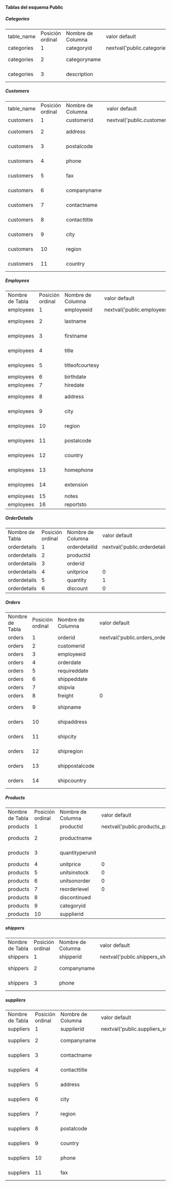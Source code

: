 

#### Tablas del esquema Public

#####  Categories
|            |                  |                    |                                                       |                   |        |          | 
|------------|------------------|--------------------|-------------------------------------------------------|-------------------|--------|----------| 
| table_name | Posición ordinal | Nombre de Columna  | valor default                                         | Tipo de Dato      | Tamaño | udt_name | 
| categories | 1                | categoryid         | nextval('public.categories_categoryid_seq'::regclass) | integer           |        | integer  | 
| categories | 2                | categoryname       |                                                       | character varying | 15     | varchar  | 
| categories | 3                | description        |                                                       | character varying | 50     | varchar  | 

##### Customers
|            |                  |                    |                                                       |                   |        |          | 
|------------|------------------|--------------------|-------------------------------------------------------|-------------------|--------|----------| 
| table_name | Posición ordinal | Nombre de Columna  | valor default                                         | Tipo de Dato      | Tamaño | udt_name | 
| customers  | 1                | customerid         | nextval('public.customers_customerid_seq'::regclass)  | integer           |        | integer  | 
| customers  | 2                | address            |                                                       | character varying | 60     | varchar  | 
| customers  | 3                | postalcode         |                                                       | character varying | 10     | varchar  | 
| customers  | 4                | phone              |                                                       | character varying | 24     | varchar  | 
| customers  | 5                | fax                |                                                       | character varying | 24     | varchar  | 
| customers  | 6                | companyname        |                                                       | character varying | 101    | varchar  | 
| customers  | 7                | contactname        |                                                       | character varying | 101    | varchar  | 
| customers  | 8                | contacttitle       |                                                       | character varying | 101    | varchar  | 
| customers  | 9                | city               |                                                       | character varying | 61     | varchar  | 
| customers  | 10               | region             |                                                       | character varying | 61     | varchar  | 
| customers  | 11               | country            |                                                       | character varying | 101    | varchar  | 

##### Employees
|                 |                  |                    |                                                      |                   |        |          | 
|-----------------|------------------|--------------------|------------------------------------------------------|-------------------|--------|----------| 
| Nombre de Tabla | Posición ordinal | Nombre de Columna  | valor default                                        | Tipo de Dato      | Tamaño | udt_name | 
| employees       | 1                | employeeid         | nextval('public.employees_employeeid_seq'::regclass) | integer           |        | integer  | 
| employees       | 2                | lastname           |                                                      | character varying | 20     | varchar  | 
| employees       | 3                | firstname          |                                                      | character varying | 10     | varchar  | 
| employees       | 4                | title              |                                                      | character varying | 30     | varchar  | 
| employees       | 5                | titleofcourtesy    |                                                      | character varying | 25     | varchar  | 
| employees       | 6                | birthdate          |                                                      | date              |        | date     | 
| employees       | 7                | hiredate           |                                                      | date              |        | date     | 
| employees       | 8                | address            |                                                      | character varying | 60     | varchar  | 
| employees       | 9                | city               |                                                      | character varying | 15     | varchar  | 
| employees       | 10               | region             |                                                      | character varying | 15     | varchar  | 
| employees       | 11               | postalcode         |                                                      | character varying | 10     | varchar  | 
| employees       | 12               | country            |                                                      | character varying | 15     | varchar  | 
| employees       | 13               | homephone          |                                                      | character varying | 24     | varchar  | 
| employees       | 14               | extension          |                                                      | character varying | 4      | varchar  | 
| employees       | 15               | notes              |                                                      | text              |        | text     | 
| employees       | 16               | reportsto          |                                                      | numeric           |        | numeric  | 

##### OrderDetails

|                 |                  |                    |                                                            |              |        |          | 
|-----------------|------------------|--------------------|------------------------------------------------------------|--------------|--------|----------| 
| Nombre de Tabla | Posición ordinal | Nombre de Columna  | valor default                                              | Tipo de Dato | Tamaño | udt_name | 
| orderdetails    | 1                | orderdetailid      | nextval('public.orderdetails_orderdetailid_seq'::regclass) | integer      |        | integer  | 
| orderdetails    | 2                | productid          |                                                            | integer      |        | integer  | 
| orderdetails    | 3                | orderid            |                                                            | integer      |        | integer  | 
| orderdetails    | 4                | unitprice          | 0                                                          | numeric      |        | numeric  | 
| orderdetails    | 5                | quantity           | 1                                                          | numeric      |        | numeric  | 
| orderdetails    | 6                | discount           | 0                                                          | numeric      |        | numeric  | 


##### Orders
|                 |                  |                    |                                                |                   |        |          | 
|-----------------|------------------|--------------------|------------------------------------------------|-------------------|--------|----------| 
| Nombre de Tabla | Posición ordinal | Nombre de Columna  | valor default                                  | Tipo de Dato      | Tamaño | udt_name | 
| orders          | 1                | orderid            | nextval('public.orders_orderid_seq'::regclass) | integer           |        | integer  | 
| orders          | 2                | customerid         |                                                | integer           |        | integer  | 
| orders          | 3                | employeeid         |                                                | integer           |        | integer  | 
| orders          | 4                | orderdate          |                                                | date              |        | date     | 
| orders          | 5                | requireddate       |                                                | date              |        | date     | 
| orders          | 6                | shippeddate        |                                                | date              |        | date     | 
| orders          | 7                | shipvia            |                                                | integer           |        | integer  | 
| orders          | 8                | freight            | 0                                              | numeric           |        | numeric  | 
| orders          | 9                | shipname           |                                                | character varying | 40     | varchar  | 
| orders          | 10               | shipaddress        |                                                | character varying | 60     | varchar  | 
| orders          | 11               | shipcity           |                                                | character varying | 15     | varchar  | 
| orders          | 12               | shipregion         |                                                | character varying | 15     | varchar  | 
| orders          | 13               | shippostalcode     |                                                | character varying | 10     | varchar  | 
| orders          | 14               | shipcountry        |                                                | character varying | 15     | varchar  | 


##### Products
|                 |                  |                    |                                                    |                   |        |          | 
|-----------------|------------------|--------------------|----------------------------------------------------|-------------------|--------|----------| 
| Nombre de Tabla | Posición ordinal | Nombre de Columna  | valor default                                      | Tipo de Dato      | Tamaño | udt_name | 
| products        | 1                | productid          | nextval('public.products_productid_seq'::regclass) | integer           |        | integer  | 
| products        | 2                | productname        |                                                    | character varying | 40     | varchar  | 
| products        | 3                | quantityperunit    |                                                    | character varying | 20     | varchar  | 
| products        | 4                | unitprice          | 0                                                  | numeric           |        | numeric  | 
| products        | 5                | unitsinstock       | 0                                                  | numeric           |        | numeric  | 
| products        | 6                | unitsonorder       | 0                                                  | numeric           |        | numeric  | 
| products        | 7                | reorderlevel       | 0                                                  | numeric           |        | numeric  | 
| products        | 8                | discontinued       |                                                    | numeric           |        | numeric  | 
| products        | 9                | categoryid         |                                                    | integer           |        | integer  | 
| products        | 10               | supplierid         |                                                    | integer           |        | integer  | 

##### shippers
|                 |                  |                    |                                                    |                   |        |          | 
|-----------------|------------------|--------------------|----------------------------------------------------|-------------------|--------|----------| 
| Nombre de Tabla | Posición ordinal | Nombre de Columna  | valor default                                      | Tipo de Dato      | Tamaño | udt_name | 
| shippers        | 1                | shipperid          | nextval('public.shippers_shipperid_seq'::regclass) | integer           |        | integer  | 
| shippers        | 2                | companyname        |                                                    | character varying | 40     | varchar  | 
| shippers        | 3                | phone              |                                                    | character varying | 24     | varchar  | 

##### suppliers
|                 |                  |                    |                                                      |                   |        |          | 
|-----------------|------------------|--------------------|------------------------------------------------------|-------------------|--------|----------| 
| Nombre de Tabla | Posición ordinal | Nombre de Columna  | valor default                                        | Tipo de Dato      | Tamaño | udt_name | 
| suppliers       | 1                | supplierid         | nextval('public.suppliers_supplierid_seq'::regclass) | integer           |        | integer  | 
| suppliers       | 2                | companyname        |                                                      | character varying | 40     | varchar  | 
| suppliers       | 3                | contactname        |                                                      | character varying | 30     | varchar  | 
| suppliers       | 4                | contacttitle       |                                                      | character varying | 30     | varchar  | 
| suppliers       | 5                | address            |                                                      | character varying | 60     | varchar  | 
| suppliers       | 6                | city               |                                                      | character varying | 15     | varchar  | 
| suppliers       | 7                | region             |                                                      | character varying | 15     | varchar  | 
| suppliers       | 8                | postalcode         |                                                      | character varying | 10     | varchar  | 
| suppliers       | 9                | country            |                                                      | character varying | 15     | varchar  | 
| suppliers       | 10               | phone              |                                                      | character varying | 24     | varchar  | 
| suppliers       | 11               | fax                |                                                      | character varying | 24     | varchar  | 
